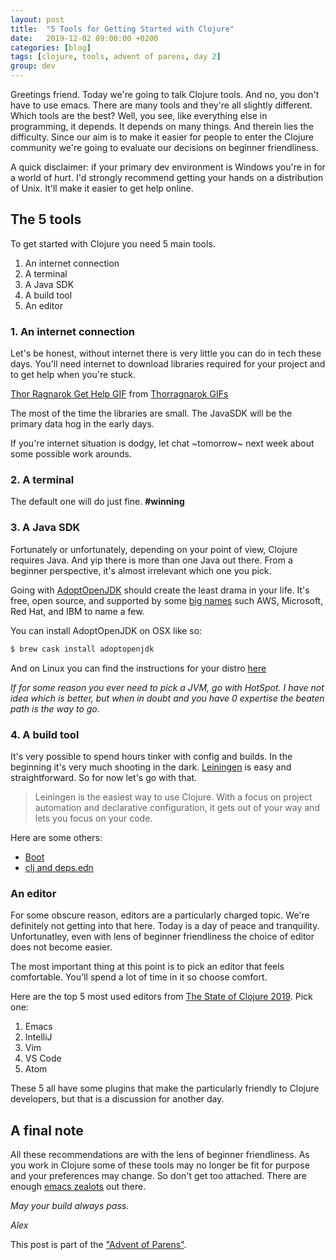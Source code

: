 ```yaml
---
layout: post
title:  "5 Tools for Getting Started with Clojure"
date:   2019-12-02 09:00:00 +0200
categories: [blog]
tags: [clojure, tools, advent of parens, day 2]
group: dev
---
```


Greetings friend. Today we're going to talk Clojure tools. And no, you don't have to use emacs. There are many tools and they're all slightly different. Which tools are the best? Well, you see, like everything else in programming, it depends. It depends on many things. And therein lies the difficulty. Since our aim is to make it easier for people to enter the Clojure community we're going to evaluate our decisions on beginner friendliness. 

A quick disclaimer: if your primary dev environment is Windows you're in for a world of hurt. I'd strongly recommend getting your hands on a distribution of Unix. It'll make it easier to get help online. 

## The 5 tools
To get started with Clojure you need 5 main tools.

1. An internet connection
1. A terminal
3. A Java SDK
4. A build tool
5. An editor

### 1. An internet connection
Let's be honest, without internet there is very little you can do in tech these days. You'll need internet to download libraries required for your project and to get help when you're stuck.

<div class="tenor-gif-embed" data-postid="14270786" data-share-method="host" data-width="50%" data-aspect-ratio="1.4027777777777777"><a href="https://tenor.com/view/thor-ragnarok-get-help-funny-throw-gif-14270786">Thor Ragnarok Get Help GIF</a> from <a href="https://tenor.com/search/thorragnarok-gifs">Thorragnarok GIFs</a></div><script type="text/javascript" async src="https://tenor.com/embed.js"></script>

The most of the time the libraries are small. The JavaSDK will be the primary data hog in the early days. 

If you're internet situation is dodgy, let chat ~tomorrow~ next week about some possible work arounds.

### 2. A terminal
The default one will do just fine. **#winning**

### 3. A Java SDK
Fortunately or unfortunately, depending on your point of view, Clojure requires Java. And yip there is more than one Java out there. From a beginner perspective, it's almost irrelevant which one you pick. 

Going with [AdoptOpenJDK](https://adoptopenjdk.net/) should create the least drama in your life. It's free, open source, and supported by some [big names](https://adoptopenjdk.net/sponsors.html) such AWS, Microsoft, Red Hat, and IBM to name a few. 

You can install AdoptOpenJDK on OSX like so:
``` bash
$ brew cask install adoptopenjdk
```
And on Linux you can find the instructions for your distro [here](https://adoptopenjdk.net/installation.html)

_If for some reason you ever need to pick a JVM, go with HotSpot. I have not idea which is better, but when in doubt and you have 0 expertise the beaten path is the way to go._

### 4. A build tool
It's very possible to spend hours tinker with config and builds. In the beginning it's very much shooting in the dark. 
[Leiningen](https://leiningen.org/) is easy and straightforward. So for now let's go with that. 

> Leiningen is the easiest way to use Clojure. With a focus on project automation and declarative configuration, it gets out of your way and lets you focus on your code.

Here are some others:
- [Boot](https://boot-clj.com/)
- [clj and deps.edn](https://clojure.org/guides/deps_and_cli)

### An editor
For some obscure reason, editors are a particularly charged topic. We're definitely not getting into that here. Today is a day of peace and tranquility. Unfortunatley, even with lens of beginner friendliness the choice of editor does not become easier. 

The most important thing at this point is to pick an editor that feels comfortable. You'll spend a lot of time in it so choose comfort. 

Here are the top 5 most used editors from [The State of Clojure 2019](https://www.surveymonkey.com/results/SM-S9JVNXNQV/). Pick one:
1. Emacs
2. IntelliJ
3. Vim
4. VS Code
5. Atom

These 5 all have some plugins that make the particularly friendly to Clojure developers, but that is a discussion for another day. 

## A final note
All these recommendations are with the lens of beginner friendliness. As you work in Clojure some of these tools may no longer be fit for purpose and your preferences may change. So don't get too attached. There are enough [emacs zealots](https://twitter.com/bbatsov) out there. 


_May your build always pass._

_Alex_


This post is part of the ["Advent of Parens"](/blog/2019/12/01/advent-of-parens.html).